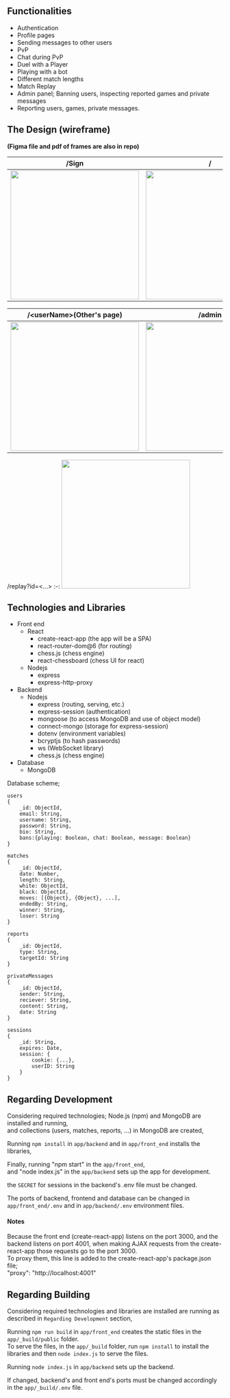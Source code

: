 ## Functionalities

- Authentication
- Profile pages
- Sending messages to other users
- PvP
- Chat during PvP
- Duel with a Player
- Playing with a bot
- Different match lengths
- Match Replay
- Admin panel; Banning users, inspecting reported games and private messages
- Reporting users, games, private messages.

## The Design (wireframe)

<b>(Figma file and pdf of frames are also in repo)</b>

/Sign|/|/\<userName>(Users own page)
:-:|:-:|:-:
<img src="https://user-images.githubusercontent.com/59491631/175370379-a4e87480-0078-4372-8d87-0145728d5d27.png" style="display:inline; width:300px; height:300px;">  |  <img src="https://user-images.githubusercontent.com/59491631/175371130-1807fbc4-5fb0-4c08-b259-327520f809fe.png" style="display:inline; width:300px; height:300px;"> |   <img src="https://user-images.githubusercontent.com/59491631/175374065-9a0bafa2-2516-404c-8448-a6fa2cce7404.png" style="display:inline; width:300px; height:300px;"> 

/\<userName>(Other's page) | /admin | /PvP
:-:|:-:|:-:
<img src="https://user-images.githubusercontent.com/59491631/175374357-6915d22e-d7ee-4c49-9874-36a1babb4ae6.png" style="display:inline; width:300px; height:300px;"> | <img src="https://user-images.githubusercontent.com/59491631/175374815-ff8c8f6a-49c3-44e5-b4bf-fd22eab85716.png" style="display:inline; width:300px; height:300px;"> | <img src="https://user-images.githubusercontent.com/59491631/175375151-a06bd5dc-8018-4e14-b5d4-771e615af8d7.png" style="display:inline; width:300px; height:300px;">
  
/replay?id=<...>
:-:
  <img src="https://user-images.githubusercontent.com/59491631/175375402-00b46374-88fc-4b90-8915-ae4c12b96a6d.png" style="display:inline; width:300px; height:300px;">
  
  
## Technologies and Libraries

- Front end
  - React
    - create-react-app (the app will be a SPA)
    - react-router-dom@6 (for routing)
	- chess.js (chess engine)
	- react-chessboard (chess UI for react)
  - Nodejs
    - express
    - express-http-proxy
- Backend
  - Nodejs
    - express (routing, serving, etc.)
    - express-session (authentication)
    - mongoose (to access MongoDB and use of object model)
    - connect-mongo (storage for express-session)
    - dotenv (environment variables)
    - bcryptjs (to hash passwords)
    - ws (WebSocket library)
    - chess.js (chess engine)
- Database
  - MongoDB

Database scheme;

```
users
{
	_id: ObjectId,
	email: String,
	username: String,
	password: String,
	bio: String,
	bans:{playing: Boolean, chat: Boolean, message: Boolean}
}

matches
{
	_id: ObjectId,
	date: Number,
	length: String,
	white: ObjectId,
	black: ObjectId,
	moves: [{Object}, {Object}, ...],
	endedBy: String,
	winner: String,
	loser: String
}

reports
{
	_id: ObjectId,
	type: String,
	targetId: String
}

privateMessages
{
	_id: ObjectId,
	sender: String,
	reciever: String,
	content: String,
	date: String		
}

sessions
{
	_id: String,
	expires: Date,
	session: {
		cookie: {...},
		userID: String
	}
}
```


## Regarding Development

Considering required technologies; Node.js (npm) and MongoDB are installed and running, <br>
and collections (users, matches, reports, ...) in MongoDB are created,

Running `npm install` in `app/backend` and in `app/front_end` installs the libraries,

Finally, running "npm start" in the `app/front_end`, <br>
and "node index.js" in the `app/backend` sets up the app for development.

the `SECRET` for sessions in the backend's .env file must be changed.

The ports of backend, frontend and database can be changed in `app/front_end/.env` and in `app/backend/.env` environment files.

#### Notes

Because the front end (create-react-app) listens on the port 3000, and the backend listens on port 4001, when making AJAX requests from the create-react-app those requests go to the port 3000.<br>
To proxy them, this line is added to the create-react-app's package.json file; <br>
"proxy": "http://localhost:4001"

## Regarding Building

Considering required technologies and libraries are installed are running as described in `Regarding Development` section,

Running `npm run build` in `app/front_end` creates the static files in the `app/_build/public` folder. <br>
To serve the files, in the `app/_build` folder, run `npm install` to install the libraries and then `node index.js` to serve the files.

Running `node index.js` in `app/backend` sets up the backend.

If changed, backend's and front end's ports must be changed accordingly in the `app/_build/.env` file.